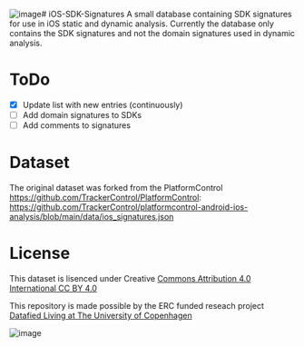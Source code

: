 ![image](https://github.com/user-attachments/assets/bbb27479-8011-4936-acb9-3c1ee9843460)# iOS-SDK-Signatures
A small database containing SDK signatures for use in iOS static and dynamic analysis.
Currently the database only contains the SDK signatures and not the domain signatures used in dynamic analysis.

# ToDo
- [x] Update list with new entries (continuously)
- [ ] Add domain signatures to SDKs
- [ ] Add comments to signatures

# Dataset
The original dataset was forked from the PlatformControl https://github.com/TrackerControl/PlatformControl:
https://github.com/TrackerControl/platformcontrol-android-ios-analysis/blob/main/data/ios_signatures.json


# License
This dataset is lisenced under Creative [Commons Attribution 4.0 International CC BY 4.0](https://creativecommons.org/licenses/by/4.0/)


This repository is made possible by the ERC funded reseach project [Datafied Living at The University of Copenhagen](https://datafiedliving.ku.dk/)

![image](https://github.com/user-attachments/assets/fe732ac6-0468-4421-a7a6-62e7b24c1633)
